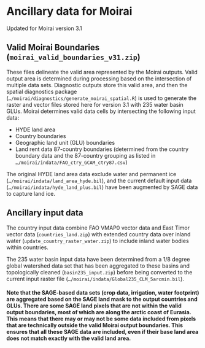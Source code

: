 # Ancillary data for Moirai

Updated for Moirai version 3.1

## Valid Moirai Boundaries (`moirai_valid_boundaries_v31.zip`)

These files delineate the valid area represented by the Moirai outputs. Valid output area is determined during processing based on the intersection of multiple data sets. Diagnostic outputs store this valid area, and then the spatial diagnostics package (`…/moirai/diagnostics/generate_moirai_spatial.R`) is used to generate the raster and vector files stored here for version 3.1 with 235 water basin GLUs. Moirai determines valid data cells by intersecting the following input data:
* HYDE land area
* Country boundaries
* Geographic land unit (GLU) boundaries
* Land rent data 87-country boundaries (determined from the country boundary data and the 87-country grouping as listed in `…/moirai/indata/FAO_ctry_GCAM_ctry87.csv`)

The original HYDE land area data exclude water and permanent ice (`…/moirai/indata/land_area_hyde.bil`), and the current default input data (`…/moirai/indata/hyde_land_plus.bil`) have been augmented by SAGE data to capture land ice.

## Ancillary input data

The country input data combine FAO VMAP0 vector data and East Timor vector data (`countries_land.zip`) with extended country data over inland water (`update_country_raster_water.zip`) to include inland water bodies within countries.

The 235 water basin input data have been determined from a 1/8 degree global watershed data set that has been aggregated to these basins and topologically cleaned (`basin235_input.zip`) before being converted to the current input raster file (`…/moirai/indata/Global235_CLM_5arcmin.bil`).

#### Note that the SAGE-based data sets (crop data, irrigation, water footprint) are aggregated based on the SAGE land mask to the output countries and GLUs. There are some SAGE land pixels that are not within the valid output boundaries, most of which are along the arctic coast of Eurasia. This means that there may or may not be some data included from pixels that are technically outside the valid Moirai output boundaries. This ensures that all these SAGE data are included, even if their base land area does not match exactly with the valid land area.
